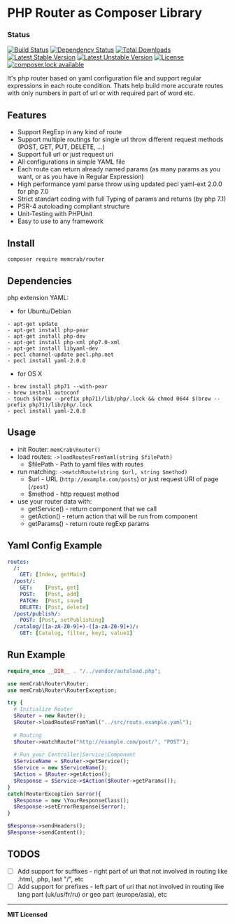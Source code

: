 PHP Router as Composer Library 
==========================
### Status
[![Build Status](https://travis-ci.org/noonehos/router.svg?branch=master)](https://travis-ci.org/noonehos/router)
[![Dependency Status](https://www.versioneye.com/user/projects/588f90c1760ce6003a4ea676/badge.svg?style=flat-square)](https://www.versioneye.com/user/projects/588f90c1760ce6003a4ea676)
[![Total Downloads](https://poser.pugx.org/memcrab/router/downloads)](https://packagist.org/packages/memcrab/router)
[![Latest Stable Version](https://poser.pugx.org/memcrab/router/version)](https://packagist.org/packages/memcrab/router)
[![Latest Unstable Version](https://poser.pugx.org/memcrab/router/v/unstable)](//packagist.org/packages/memcrab/router)
[![License](https://poser.pugx.org/memcrab/router/license)](https://packagist.org/packages/memcrab/router)
[![composer.lock available](https://poser.pugx.org/memcrab/router/composerlock)](https://packagist.org/packages/memcrab/router)


It's php router based on yaml configuration file and support regular expressions in each route condition. 
Thats help build more accurate routes with only numbers in part of url or with required part of word etc.

Features
--------

* Support RegExp in any kind of route
* Support multiple routings for single url throw different request methods (POST, GET, PUT, DELETE, ...)
* Support full url or just request uri
* All configurations in simple YAML file
* Each route can return already named params (as many params as you want, or as you have in Regular Expression)
* High performance yaml parse throw using updated pecl yaml-ext 2.0.0 for php 7.0
* Strict standart coding with full Typing of params and returns (by php 7.1)
* PSR-4 autoloading compliant structure
* Unit-Testing with PHPUnit
* Easy to use to any framework

Install
--------
```composer require memcrab/router```

Dependencies
--------
php extension YAML:
- for Ubuntu/Debian 
```
- apt-get update
- apt-get install php-pear
- apt-get install php-dev
- apt-get install php-xml php7.0-xml
- apt-get install libyaml-dev
- pecl channel-update pecl.php.net
- pecl install yaml-2.0.0
```
- for OS X
```
- brew install php71 --with-pear
- brew install autoconf
- touch $(brew --prefix php71)/lib/php/.lock && chmod 0644 $(brew --prefix php71)/lib/php/.lock
- pecl install yaml-2.0.0
```

Usage
--------
- init Router: `memCrab\Router()`
- load routes: `->loadRoutesFromYaml(string $filePath)`
	- $filePath - Path to yaml files with routes
- run matching: `->matchRoute(string $url, string $method)`
	- $url - URL (`http://example.com/posts`) or just request URI of page (`/post`)
	- $method - http request method
- use your router data with:
	- getService() - return component that we call
	- getAction() - return action that will be run from component
	- getParams() - return route regExp params

Yaml Config Example
--------
```yaml
routes:
  /:
    GET: [Index, getMain]
  /post/:
    GET:    [Post, get]
    POST:   [Post, add]
    PATCH:  [Post, save]
    DELETE: [Post, delete]
  /post/publish/:
    POST: [Post, setPublishing]
  /catalog/([a-zA-Z0-9]+)-([a-zA-Z0-9]+)/: 
    GET: [Catalog, filter, key1, value1]
```


Run Example
--------
```php
require_once __DIR__ . "/../vendor/autoload.php";

use memCrab\Router\Router;
use memCrab\Router\RouterException;

try {
  # Initialize Router
  $Router = new Router();
  $Router->loadRoutesFromYaml("../src/routs.example.yaml");
  
  # Routing
  $Router->matchRoute("http://example.com/post/", "POST");    
  
  # Run your Controller|Service|Component
  $ServiceName = $Router->getService();
  $Service = new $ServiceName();
  $Action = $Router->getAction();
  $Response = $Service->$Action($Router->getParams());
}
catch(RouterException $error){
  $Response = new \YourResponseClass();
  $Response->setErrorResponse($error);
}

$Response->sendHeaders();
$Response->sendContent();
```

## TODOS

- [ ] Add support for suffixes - right part of uri that not involved in routing like .html, .php, last "/", etc
- [ ] Add support for prefixes - left part of uri that not involved in routing like lang part (uk/us/fr/ru) or geo part (europe/asia), etc

---
**MIT Licensed**
